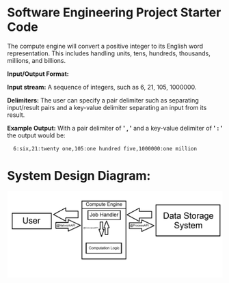 # Software Engineering Project Starter Code

The compute engine will convert a positive integer to its English word representation. This includes handling units, tens, hundreds, thousands, millions, and billions.

**Input/Output Format:**

   **Input stream:** A sequence of integers, such as 6, 21, 105, 1000000.

  **Delimiters:** The user can specify a pair delimiter such as separating input/result pairs and a key-value delimiter separating an input from its result.
  
   **Example Output:** With a pair delimiter of **' , '** and a key-value delimiter of **' : '** the output would be:
    
      6:six,21:twenty one,105:one hundred five,1000000:one million  

# System Design Diagram:
![System Diagram](https://github.com/CPS353-Suny-New-Paltz/project-starter-code-AbhijeetHellan/blob/feature/Images/image.png?raw=true)
